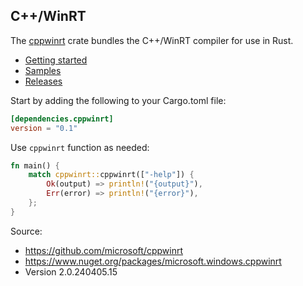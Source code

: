 ## C++/WinRT

The [cppwinrt](https://crates.io/crates/cppwinrt) crate bundles the C++/WinRT compiler for use in Rust.

* [Getting started](https://kennykerr.ca/rust-getting-started/)
* [Samples](https://github.com/microsoft/windows-rs/tree/0.57.0/crates/samples)
* [Releases](https://github.com/microsoft/windows-rs/releases)

Start by adding the following to your Cargo.toml file:

```toml
[dependencies.cppwinrt]
version = "0.1"
```

Use `cppwinrt` function as needed:

```rust
fn main() {
    match cppwinrt::cppwinrt(["-help"]) {
        Ok(output) => println!("{output}"),
        Err(error) => println!("{error}"),
    };
}
```

Source:

* <https://github.com/microsoft/cppwinrt>
* <https://www.nuget.org/packages/microsoft.windows.cppwinrt>
* Version 2.0.240405.15
